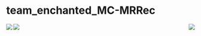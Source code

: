 # team_enchanted_MC-MRRec
<img align="left"  src="https://github.com/amritkumar9595/the-enchanted-MC-MRRec/blob/master/images/60.png">
<img align="centre"  src="https://github.com/amritkumar9595/the-enchanted-MC-MRRec/blob/master/images/66.png">
<img align="right"  src="https://github.com/amritkumar9595/the-enchanted-MC-MRRec/blob/master/images/66.png">



